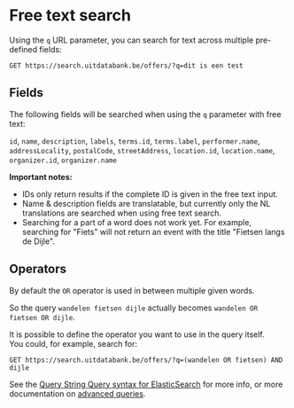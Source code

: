 # Free text search

Using the `q` URL parameter, you can search for text across multiple pre-defined fields:

```
GET https://search.uitdatabank.be/offers/?q=dit is een test
```

## Fields

The following fields will be searched when using the `q` parameter with free text:

`id`, `name`, `description`, `labels`, `terms.id`, `terms.label`, `performer.name`, `addressLocality`, `postalCode`, `streetAddress`, `location.id`, `location.name`, `organizer.id`, `organizer.name`

**Important notes:**

* IDs only return results if the complete ID is given in the free text input.
* Name & description fields are translatable, but currently only the NL translations are searched when using free text search.
* Searching for a part of a word does not work yet. For example, searching for "Fiets" will not return an event with the title "Fietsen langs de Dijle".

## Operators

By default the `OR` operator is used in between multiple given words.

So the query `wandelen fietsen dijle` actually becomes `wandelen OR fietsen OR dijle`.

It is possible to define the operator you want to use in the query itself.  
You could, for example, search for:

```
GET https://search.uitdatabank.be/offers/?q=(wandelen OR fietsen) AND dijle
```

See the [Query String Query syntax for ElasticSearch](https://www.elastic.co/guide/en/elasticsearch/reference/current/query-dsl-query-string-query.html#query-string-syntax) for more info, or more documentation on [advanced queries](/advanced-queries.md).

